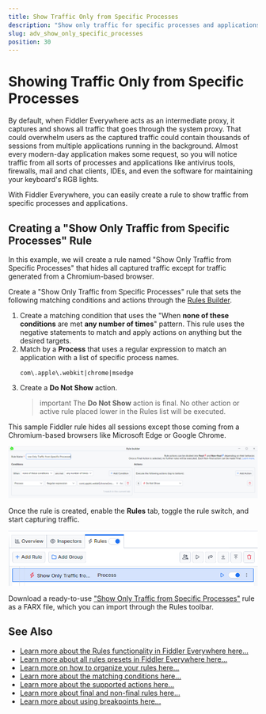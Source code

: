 ```yaml
---
title: Show Traffic Only from Specific Processes
description: "Show only traffic for specific processes and applications while using Fiddler's rules."
slug: adv_show_only_specific_processes
position: 30
---
```


# Showing Traffic Only from Specific Processes

By default, when Fiddler Everywhere acts as an intermediate proxy, it captures and shows all traffic that goes through the system proxy. That could overwhelm users as the captured traffic could contain thousands of sessions from multiple applications running in the background. Almost every modern-day application makes some request, so you will notice traffic from all sorts of processes and applications like antivirus tools, firewalls, mail and chat clients, IDEs, and even the software for maintaining your keyboard's RGB lights.

With Fiddler Everywhere, you can easily create a rule to show traffic from specific processes and applications.

## Creating a "Show Only Traffic from Specific Processes" Rule

In this example, we will create a rule named "Show Only Traffic from Specific Processes" that hides all captured traffic except for traffic generated from a Chromium-based browser.

Create a "Show Only Traffic from Specific Processes" rule that sets the following matching conditions and actions through the [Rules Builder](slug://modify-traffic-get-started).

1. Create a matching condition that uses the "When **none of these conditions** are met **any number of times**" pattern. This rule uses the negative statements to match and apply actions on anything but the desired targets.
1. Match by a **Process** that uses a regular expression to match an application with a list of specific process names.
    ```regex
    com\.apple\.webkit|chrome|msedge
    ```
1. Create a **Do Not Show** action.
    >important The **Do Not Show** action is final. No other action or active rule placed lower in the Rules list will be executed.

This sample Fiddler rule hides all sessions except those coming from a Chromium-based browsers like Microsoft Edge or Google Chrome.

![Creating "Show Only Traffic from Specific Processes" rule](./images/adv-show-only-specific-processes.png)

Once the rule is created, enable the **Rules** tab, toggle the rule switch, and start capturing traffic.

![Activating the "Show Only Traffic from Specific Processes" rule](./images/adv-show-only-specific-processes-active.png)

Download a ready-to-use <a href="https://github.com/telerik/fiddler-everywhere/tree/master/rules/show-only-specific-processes" target="_blank">"Show Only Traffic from Specific Processes"</a> rule as a FARX file, which you can import through the Rules toolbar.

## See Also

* [Learn more about the Rules functionality in Fiddler Everywhere here...](slug://modify-traffic-get-started)
* [Learn more about all rules presets in Fiddler Everywhere here...](slug://adv_techniques_fiddler)
* [Learn more on how to organize your rules here...](slug://rulesbuilder-get-started)
* [Learn more about the matching conditions here...](slug://fiddler-rules-actions#conditions)
* [Learn more about the supported actions here...](slug://fiddler-rules-actions#actions)
* [Learn more about final and non-final rules here...](slug://fiddler-rules-actions#final-and-non-final-actions)
* [Learn more about using breakpoints here...](slug://rulesbuilder-breakpoints)
